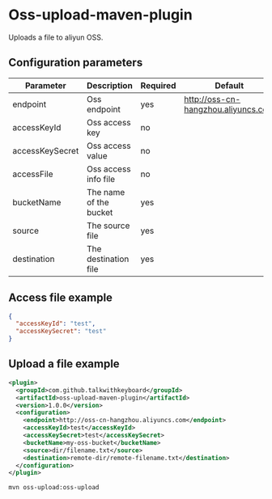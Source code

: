 # Oss-upload-maven-plugin

Uploads a file to aliyun OSS.

## Configuration parameters

| Parameter | Description | Required | Default |
| ----- | ---- | ---- | ---- |
| endpoint | Oss endpoint | yes | http://oss-cn-hangzhou.aliyuncs.com |
| accessKeyId | Oss access key | no | |
| accessKeySecret | Oss access value | no | |
| accessFile | Oss access info file | no | |
| bucketName | The name of the bucket | yes | |
| source | The source file | yes | | 
| destination | The destination file | yes | |

## Access file example

```json
{
  "accessKeyId": "test",
  "accessKeySecret": "test"
}
```

## Upload a file example

```xml
<plugin>
  <groupId>com.github.talkwithkeyboard</groupId>
  <artifactId>oss-upload-maven-plugin</artifactId>
  <version>1.0.0</version>
  <configuration>
    <endpoint>http://oss-cn-hangzhou.aliyuncs.com</endpoint>
    <accessKeyId>test</accessKeyId>
    <accessKeySecret>test</accessKeySecret>
    <bucketName>my-oss-bucket</bucketName>
    <source>dir/filename.txt</source>
    <destination>remote-dir/remote-filename.txt</destination>
  </configuration>
</plugin>
```

```
mvn oss-upload:oss-upload
```